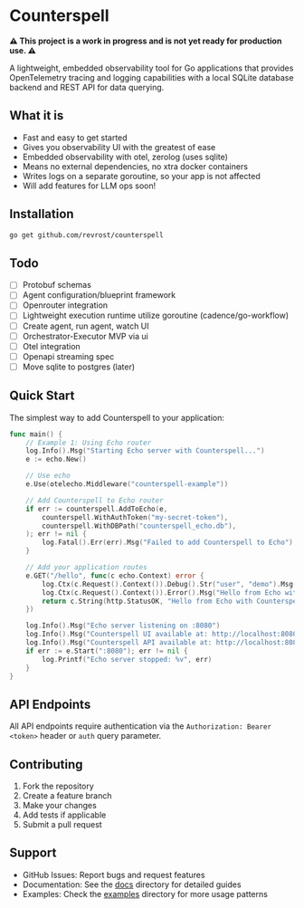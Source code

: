 # Counterspell

**⚠️ This project is a work in progress and is not yet ready for production use. ⚠️**

A lightweight, embedded observability tool for Go applications that provides OpenTelemetry tracing and logging capabilities with a local SQLite database backend and REST API for data querying.

## What it is

- Fast and easy to get started
- Gives you observability UI with the greatest of ease
- Embedded observability with otel, zerolog (uses sqlite)
- Means no external dependencies, no xtra docker containers
- Writes logs on a separate goroutine, so your app is not affected
- Will add features for LLM ops soon!

## Installation

```bash
go get github.com/revrost/counterspell
```

## Todo

- [ ] Protobuf schemas
- [ ] Agent configuration/blueprint framework
- [ ] Openrouter integration
- [ ] Lightweight execution runtime utilize goroutine (cadence/go-workflow)
- [ ] Create agent, run agent, watch UI
- [ ] Orchestrator-Executor MVP via ui
- [ ] Otel integration
- [ ] Openapi streaming spec
- [ ] Move sqlite to postgres (later)

## Quick Start

The simplest way to add Counterspell to your application:

```go
func main() {
	// Example 1: Using Echo router
	log.Info().Msg("Starting Echo server with Counterspell...")
	e := echo.New()

	// Use echo
	e.Use(otelecho.Middleware("counterspell-example"))

	// Add Counterspell to Echo router
	if err := counterspell.AddToEcho(e,
		counterspell.WithAuthToken("my-secret-token"),
		counterspell.WithDBPath("counterspell_echo.db"),
	); err != nil {
		log.Fatal().Err(err).Msg("Failed to add Counterspell to Echo")
	}

	// Add your application routes
	e.GET("/hello", func(c echo.Context) error {
		log.Ctx(c.Request().Context()).Debug().Str("user", "demo").Msg("Hello from Echo with Counterspell!")
		log.Ctx(c.Request().Context()).Error().Msg("Hello from Echo with Counterspell!")
		return c.String(http.StatusOK, "Hello from Echo with Counterspell!")
	})

	log.Info().Msg("Echo server listening on :8080")
	log.Info().Msg("Counterspell UI available at: http://localhost:8080/counterspell/health")
	log.Info().Msg("Counterspell API available at: http://localhost:8080/counterspell/api/logs?secret=my-secret-token")
	if err := e.Start(":8080"); err != nil {
		log.Printf("Echo server stopped: %v", err)
	}
}
```

## API Endpoints

All API endpoints require authentication via the `Authorization: Bearer <token>` header or `auth` query parameter.

## Contributing

1. Fork the repository
2. Create a feature branch
3. Make your changes
4. Add tests if applicable
5. Submit a pull request

## Support

- GitHub Issues: Report bugs and request features
- Documentation: See the [docs](./docs) directory for detailed guides
- Examples: Check the [examples](./examples) directory for more usage patterns
